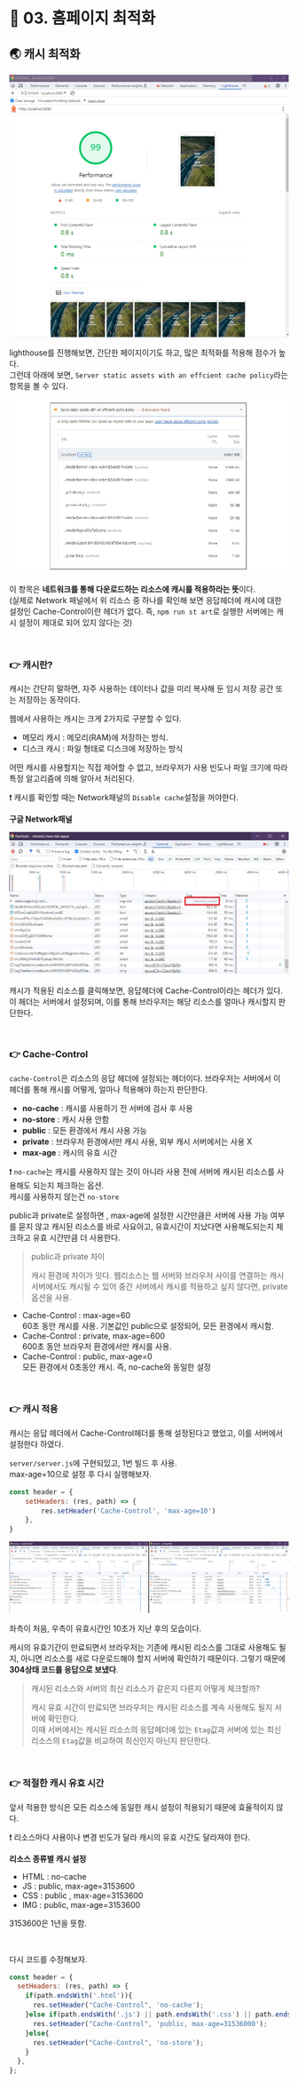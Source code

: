 # 🐳 03. 홈페이지 최적화

## 🌏 캐시 최적화

![lighthouse_result](./images/03_lighthouse_result.jpg)

lighthouse를 진행해보면, 간단한 페이지이기도 하고, 많은 최적화를 적용해 점수가 높다. <br/>그런데 아래에 보면, `Server static assets with an effcient cache policy`라는 항목을 볼 수 있다.

![cache_list](./images/03_cache_list.jpg)

이 항목은 **네트워크를 통해 다운로드하는 리소스에 캐시를 적용하라는 뜻**이다.<br/>(실제로 Network 패널에서 위 리소스 중 하나를 확인해 보면 응답헤더에 캐시에 대한 설정인 Cache-Control이란 헤더가 없다. 즉, `npm run st art`로 실행한 서버에는 캐시 설정이 제대로 되어 있지 않다는 것)

<br/>

### 👉 캐시란?

캐시는 간단히 말하면, 자주 사용하는 데이터나 값을 미리 복사해 둔 임시 저장 공간 또는 저장하는 동작이다.

웹에서 사용하는 캐시는 크게 2가지로 구분할 수 있다.

* 메모리 캐시 : 메모리(RAM)에 저장하는 방식. 
* 디스크 캐시 : 파일 형태로 디스크에 저장하는 방식

어떤 캐시를 사용할지는 직접 제어할 수 없고, 브라우저가 사용 빈도나 파일 크기에 따라 특정 알고리즘에 의해 알아서 처리된다.

❗ 캐시를 확인할 때는 Network패널의 `Disable cache`설정을 꺼야한다.

**구글 Network패널**

![google_memory_cache](./images/03_google_memory_cache.jpg)

캐시가 적용된 리소스를 클릭해보면, 응답헤더에 Cache-Control이라는 헤더가 있다. 이 헤더는 서버에서 설정되며, 이를 통해 브라우저는 해당 리소스를 얼마나 캐시할지 판단한다.

<br/>

### 👉 Cache-Control

`cache-Control`은 리소스의 응답 헤더에 설정되는 헤더이다. 브라우저는 서버에서 이 헤더를 통해 캐시를 어떻게, 얼마나 적용해야 하는지 판단한다.

* **no-cache** : 캐시를 사용하기 전 서버에 검사 후 사용
* **no-store** : 캐시 사용 안함
* **public** : 모든 환경에서 캐시 사용 가능
* **private** : 브라우저 환경에서만 캐시 사용, 외부 캐시 서버에서는 사용 X
* **max-age** : 캐시의 유효 시간

❗ `no-cache`는 캐시를 사용하지 않는 것이 아니라 사용 전에 서버에 캐시된 리소스를 사용해도 되는지 체크하는 옵션.<br/>캐시를 사용하지 않는건 `no-store`

public과 private로 설정하면 , max-age에 설정한 시간만큼은 서버에 사용 가능 여부를 묻지 않고 캐시된 리소스를 바로 사요아고, 유효시간이 지났다면 사용해도되는지 체크하고 유효 시간만큼 더 사용한다.

> public과 private 차이
>
> 캐시 환경에 차이가 잇다. 웹리소스는 웹 서버와 브라우저 사이를 연결하는 캐시 서버에서도 캐시될 수 있어 중간 서버에서 캐시를 적용하고 싶지 않다면, private옵션을 사용.

* Cache-Control : max-age=60<br/>60초 동안 캐시를 사용. 기본값인 public으로 설정되어, 모든 환경에서 캐시함.
* Cache-Control : private, max-age=600<br/>600초 동안 브라우저 환경에서만 캐시를 사용.
* Cache-Control : public, max-age=0<br/>모든 환경에서 0초동안 캐시. 즉, no-cache와 동일한 설정

<br/>

### 👉 캐시 적용

캐시는 응답 헤더에서 Cache-Control헤더를 통해 설정된다고 했었고, 이를 서버에서 설정한다 하였다.

`server/server.js`에 구현되있고, 1번 빌드 후 사용. <br/>max-age=10으로 설정 후 다시 실행해보자.

```javascript
const header = {
    setHeaders: (res, path) => {
        res.setHeader('Cache-Control', 'max-age=10')
    },
}
```

![cache_result](./images/03_cache_result.jpg)

좌측이 처음, 우측이 유효시간인 10초가 지난 후의 모습이다.

캐시의 유효기간이 만료되면서 브라우저는 기존에 캐시된 리소스를 그대로 사용해도 될지, 아니면 리소스를 새로 다운로드해야 할지 서버에 확인하기 때문이다. 그렇기 때문에 **304상태 코드를 응답으로 보냈다**.

> 캐시된 리소스와 서버의 최신 리소스가 같은지 다른지 어떻게 체크할까?
>
> 캐시 유효 시간이 만료되면 브라우저는 캐시된 리소스를 계속 사용해도 될지 서버에 확인한다.<br/>이때 서버에서는 캐시된 리소스의 응답헤더에 있는 `Etag`값과 서버에 있는 최신 리소스의 `Etag`값을 비교하여 최신인지 아닌지 판단한다.

<br/>

### 👉 적절한 캐시 유효 시간

앞서 적용한 방식은 모든 리소스에 동일한 캐시 설정이 적용되기 때문에 효율적이지 않다.

❗ 리소스마다 사용이나 변경 빈도가 달라 캐시의 유효 시간도 달라져야 한다.

**리소스 종류별 캐시 설정**

* HTML : no-cache
* JS : public, max-age=3153600
* CSS : public , max-age=3153600
* IMG : public, max-age=3153600

3153600은 1년을 뜻함.

<br/>

다시 코드를 수정해보자.

```javascript
const header = {
  setHeaders: (res, path) => {
    if(path.endsWith('.html')){
      res.setHeader("Cache-Control", 'no-cache');
    }else if(path.endsWith('.js') || path.endsWith('.css') || path.endsWith('.webp')){
      res.setHeader("Cache-Control", 'public, max-age=31536000');
    }else{
      res.setHeader("Cache-Control", 'no-store');
    }
  },
};
```

